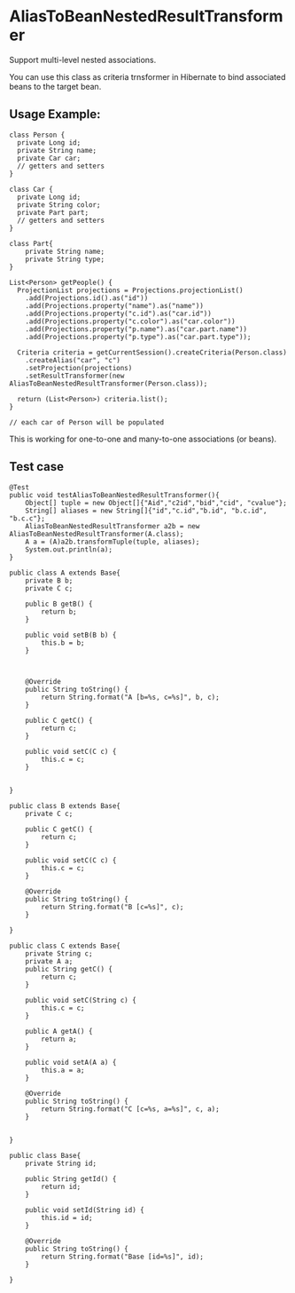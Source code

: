 AliasToBeanNestedResultTransformer
==================================
Support multi-level nested associations.

You can use this class as criteria trnsformer in Hibernate to bind associated beans to the target bean.

Usage Example:
--------------

    class Person {
      private Long id;
      private String name;
      private Car car;
      // getters and setters
    }

    class Car {
      private Long id;
      private String color;
      private Part part;
      // getters and setters
    }
    
    class Part{
    	private String name;
    	private String type;
    }
    
    List<Person> getPeople() {
      ProjectionList projections = Projections.projectionList()
		.add(Projections.id().as("id"))
		.add(Projections.property("name").as("name"))
		.add(Projections.property("c.id").as("car.id"))
		.add(Projections.property("c.color").as("car.color"))
		.add(Projections.property("p.name").as("car.part.name"))
		.add(Projections.property("p.type").as("car.part.type"));
    
      Criteria criteria = getCurrentSession().createCriteria(Person.class)
        .createAlias("car", "c")
        .setProjection(projections)
        .setResultTransformer(new AliasToBeanNestedResultTransformer(Person.class));

      return (List<Person>) criteria.list();
    }

	// each car of Person will be populated
    
This is working for one-to-one and many-to-one associations (or beans).

Test case
----------
	@Test
	public void testAliasToBeanNestedResultTransformer(){
	    Object[] tuple = new Object[]{"Aid","c2id","bid","cid", "cvalue"};
	    String[] aliases = new String[]{"id","c.id","b.id", "b.c.id", "b.c.c"};
	    AliasToBeanNestedResultTransformer a2b = new AliasToBeanNestedResultTransformer(A.class);
	    A a = (A)a2b.transformTuple(tuple, aliases);
	    System.out.println(a);
	}
	
	public class A extends Base{
		private B b;
		private C c;
		
		public B getB() {
			return b;
		}
	
		public void setB(B b) {
			this.b = b;
		}
	
		
	
		@Override
		public String toString() {
			return String.format("A [b=%s, c=%s]", b, c);
		}
	
		public C getC() {
			return c;
		}
	
		public void setC(C c) {
			this.c = c;
		}
		
		
	}
	
	public class B extends Base{
		private C c;
	
		public C getC() {
			return c;
		}
	
		public void setC(C c) {
			this.c = c;
		}
	
		@Override
		public String toString() {
			return String.format("B [c=%s]", c);
		}
		
	}
	
	public class C extends Base{
		private String c;
		private A a;
		public String getC() {
			return c;
		}
	
		public void setC(String c) {
			this.c = c;
		}
	
		public A getA() {
			return a;
		}
	
		public void setA(A a) {
			this.a = a;
		}
	
		@Override
		public String toString() {
			return String.format("C [c=%s, a=%s]", c, a);
		}
		
		
	}
	
	public class Base{
		private String id;
	
		public String getId() {
			return id;
		}
	
		public void setId(String id) {
			this.id = id;
		}
	
		@Override
		public String toString() {
			return String.format("Base [id=%s]", id);
		}
		
	}